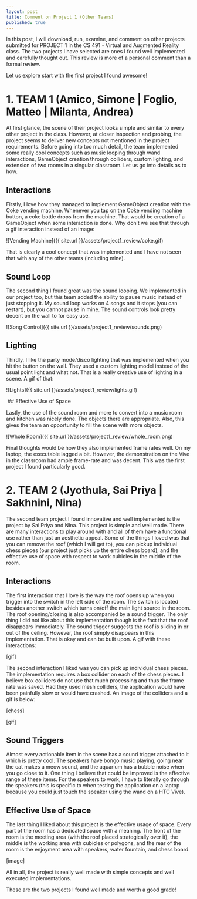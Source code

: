 ```yaml
---
layout: post
title: Comment on Project 1 (Other Teams)
published: true
---
```

In this post, I will download, run, examine, and comment on other projects submitted for PROJECT 1 in the CS 491 - Virtual and Augmented Reality class. The two projects I have selected are ones I found well implemented and carefully thought out. This review is more of a personal comment than a formal review.

Let us explore start with the first project I found awesome!

# 1. TEAM 1 (Amico, Simone | Foglio, Matteo | Milanta, Andrea)

At first glance, the scene of their project looks simple and similar to every other project in the class. However, at closer inspection and probing, the project seems to deliver new concepts not mentioned in the project requirements. Before going into too much detail, the team implemented some really cool concepts such as music looping through wand interactions, GameObject creation through colliders, custom lighting, and extension of two rooms in a singular classroom. Let us go into details as to how.

## Interactions

Firstly, I love how they managed to implement GameObject creation with the Coke vending machine. Whenever you tap on the Coke vending machine button, a coke bottle drops from the machine. That would be creation of a GameObject when some interaction is done. Why don’t we see that through a gif interaction instead of an image:

![Vending Machine]({{ site.url }}/assets/project1_review/coke.gif)

That is clearly a cool concept that was implemented and I have not seen that with any of the other teams (including mine).

## Sound Loop

The second thing I found great was the sound looping. We implemented in our project too, but this team added the ability to pause music instead of just stopping it. My sound loop works on 4 songs and it stops (you can restart), but you cannot pause in mine. The sound controls look pretty decent on the wall to for easy use.

![Song Control]({{ site.url }}/assets/project1_review/sounds.png)

## Lighting

Thirdly, I like the party mode/disco lighting that was implemented when you hit the button on the wall. They used a custom lighting model instead of the usual point light and what not. That is a really creative use of lighting in a scene. A gif of that:

![Lights]({{ site.url }}/assets/project1_review/lights.gif)

 ## Effective Use of Space

Lastly, the use of the sound room and more to convert into a music room and kitchen was nicely done. The objects there are appropriate. Also, this gives the team an opportunity to fill the scene with more objects.

![Whole Room]({{ site.url }}/assets/project1_review/whole_room.png)

Final thoughts would be how they also implemented frame rates well. On my laptop, the executable lagged a bit. However, the demonstration on the Vive in the classroom had ample frame-rate and was decent. This was the first project I found particularly good.

# 2. TEAM 2 (Jyothula, Sai Priya | Sakhnini, Nina)

The second team project I found innovative and well implemented is the project by Sai Priya and Nina. This project is simple and well made. There are many interactions to play around with and all of them have a functional use rather than just an aesthetic appeal. Some of the things I loved was that you can remove the roof (which I will get to), you can pickup individual chess pieces (our project just picks up the entire chess board), and the effective use of space with respect to work cubicles in the middle of the room.

## Interactions

The first interaction that I love is the way the roof opens up when you trigger into the switch in the left side of the room. The switch is located besides another switch which turns on/off the main light source in the room. The roof opening/closing is also accompanied by a sound trigger. The only thing I did not like about this implementation though is the fact that the roof disappears immediately. The sound trigger suggests the roof is sliding in or out of the ceiling. However, the roof simply disappears in this implementation. That is okay and can be built upon. A gif with these interactions:

[gif]

The second interaction I liked was you can pick up individual chess pieces. The implementation requires a box collider on each of the chess pieces. I believe box colliders do not use that much processing and thus the frame rate was saved. Had they used mesh colliders, the application would have been painfully slow or would have crashed. An image of the colliders and a gif is below:

[chess]

[gif]

## Sound Triggers

Almost every actionable item in the scene has a sound trigger attached to it which is pretty cool. The speakers have bongo music playing, going near the cat makes a meow sound, and the aquarium has a bubble noise when you go close to it. One thing I believe that could be improved is the effective range of these items. For the speakers to work, I have to literally go through the speakers (this is specific to when testing the application on a laptop because you could just touch the speaker using the wand on a HTC Vive).

## Effective Use of Space

The last thing I liked about this project is the effective usage of space. Every part of the room has a dedicated space with a meaning. The front of the room is the meeting area (with the roof placed strategically over it), the middle is the working area with cubicles or polygons, and the rear of the room is the enjoyment area with speakers, water fountain, and chess board.

[image]

All in all, the project is really well made with simple concepts and well executed implementations.

These are the two projects I found well made and worth a good grade!